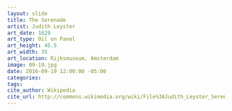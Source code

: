 ```yaml
---
layout: slide
title: The Serenade
artist: Judith Leyster
art_date: 1629
art_type: Oil on Panel
art_height: 45.5
art_width: 35
art_location: Rijksmuseum, Amsterdam
image: 09-19.jpg
date: 2016-09-19 12:00:00 -05:00
categories:
tags:
cite_author: Wikipedia
cite_url: http://commons.wikimedia.org/wiki/File%3AJudith_Leyster_Serenade.jpg
---
```

